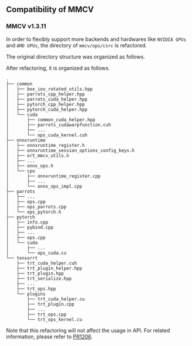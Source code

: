 ## Compatibility of MMCV

### MMCV v1.3.11

In order to flexibly support more backends and hardwares like `NVIDIA GPUs` and `AMD GPUs`, the directory of `mmcv/ops/csrc` is refactored.

The original directory structure was organized as follows.

After refactoring, it is organized as follows.

```folder
.
├── common
│   ├── box_iou_rotated_utils.hpp
│   ├── parrots_cpp_helper.hpp
│   ├── parrots_cuda_helper.hpp
│   ├── pytorch_cpp_helper.hpp
│   ├── pytorch_cuda_helper.hpp
│   └── cuda
│       ├── common_cuda_helper.hpp
│       ├── parrots_cudawarpfunction.cuh
│       ├── ...
│       └── ops_cuda_kernel.cuh
├── onnxruntime
│   ├── onnxruntime_register.h
│   ├── onnxruntime_session_options_config_keys.h
│   ├── ort_mmcv_utils.h
│   ├── ...
│   ├── onnx_ops.h
│   └── cpu
│       ├── onnxruntime_register.cpp
│       ├── ...
│       └── onnx_ops_impl.cpp
├── parrots
│   ├── ...
│   ├── ops.cpp
│   ├── ops_parrots.cpp
│   └── ops_pytorch.h
├── pytorch
│   ├── info.cpp
│   ├── pybind.cpp
│   ├── ...
│   ├── ops.cpp
│   └── cuda
│       ├── ...
│       └── ops_cuda.cu
└── tensorrt
    ├── trt_cuda_helper.cuh
    ├── trt_plugin_helper.hpp
    ├── trt_plugin.hpp
    ├── trt_serialize.hpp
    ├── ...
    ├── trt_ops.hpp
    └── plugins
        ├── trt_cuda_helper.cu
        ├── trt_plugin.cpp
        ├── ...
        ├── trt_ops.cpp
        └── trt_ops_kernel.cu
```

Note that this refactoring will not affect the usage in API. For related information, please refer to [PR1206](https://github.com/open-mmlab/mmcv/pull/1206).
